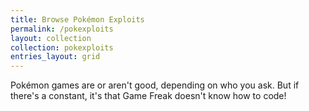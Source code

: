 ```yaml
---
title: Browse Pokémon Exploits
permalink: /pokexploits
layout: collection
collection: pokexploits
entries_layout: grid
---
```


Pokémon games are or aren't good, depending on who you ask. But if there's a constant, it's that Game Freak doesn't know how to code!
